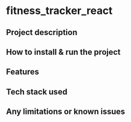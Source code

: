 # fitness_tracker_react

## Project description

## How to install & run the project

## Features

## Tech stack used

## Any limitations or known issues

